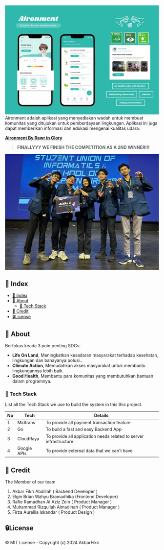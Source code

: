 <!-- ![Alt text](/public/Breece-Banner-Github.png "a title") -->
![WINNERRR](/public/Banner-github.jpg)
Aironment adalah aplikasi yang menyediakan wadah untuk membuat komunitas yang ditujukan untuk pemberdayaan lingkungan. Aplikasi ini juga dapat memberikan informasi dan edukasi mengenai kualitas udara.

<u>**Aironment By Rawr in Glory**</u>

> **FINALLYYY WE FINISH THE COMPETITION AS A 2ND WINNER!!!**

![WINNERRR](/public/winner.jpg)

## 📒 Index

- [📒 Index](#-index)
- [🔰 About](#-about)
  - [📓 Tech Stack](#-tech-stack)
- [🌟 Credit](#-credit)
- [🔒License](#license)

## 🔰 About

Berfokus keada 3 poin penting SDGs:

- **Life On Land**, Meningkatkan kesadaran masyarakat terhadap kesehatan, lingkungan dan bahayanya polusi..
- **Climate Action**, Memudahkan akses masyarakat untuk membantu lingkungannya lebih baik.
- **Good Health**, Membantu para komunitas yang membutuhkan bantuan dalam programnya.

<!-- ## ⚡ Quick Start

Here's the step for installation and start our app.

_`Note: This is just a backend Apps not include the Frontend Apps.`_

### 🔌 Installation

1. First, make sure that the go language version you have is more than `1.20`
2. Next, you can clone this repository with the command below

```
$ git clone https://github.com/AkbarFikri/BREECE-BE .
```

3. Provide all the `.env.example` file then rename to `.env`
4. Download all packages needed by Go by running the command below

```
$ go mod tidy
```

**❗ YEAYY Installation Finish!!**

### 📦 Commands

- To run the application you can directly open `main.go` in folder `cmd/app` then click the `run without debugging` button in the right corner of vscode or run the command below

```
$ go run cmd/app/main.go
```

## 🔧 Development

Here is a description of our apps development -->

### 📓 Tech Stack

List all the Tech Stack we use to build the system in this this project.

| No  | Tech        | Details                                                           |
| --- | ----------- | ----------------------------------------------------------------- |
| 1   | Midtrans    | To provide all payment transaction feature                        |
| 2   | Go          | To build a fast and easy Backend App                              |
| 3   | CloudRaya   | To provide all application needs related to server infrastructure |
| 4   | Google APIs | To provide external data that we can't have                       |

<!-- ### 🔩 API Documentation

- [Swagger](https://breece-docs.vercel.app/)

_Note : If you have question about the documentation feel free to send message to me._ -->

<!-- ### 📁 File Structure

Here is our File Structure

```
├───.github
│   └───workflows
├───api
│   └───dist
├───cmd
│   └───app
├───internal
│   ├───app
│   │   ├───config
│   │   ├───entity
│   │   ├───handler
│   │   │   └───rest
│   │   │       ├───middleware
│   │   │       └───routes
│   │   ├───repository
│   │   └───service
│   └───pkg
│       ├───gocron
│       ├───helper
│       ├───mailer
│       │   └───template
│       ├───model
│       └───supabase
└───public
``` -->

## 🌟 Credit

The Member of our team

1. Akbar Fikri Abdillah ( Backend Developer )
2. Elgin Brian Wahyu Bramadhika (Frontend Developer)
3. Rafie Ramadhan Al Aziz Zein ( Product Manager )
4. Muhammad Rizqullah Almadinah ( Product Manager )
5. Firza Aurellia Iskandar ( Product Design )

## 🔒License

© MIT License - Copyright (c) 2024 AkbarFikri
